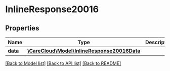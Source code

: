 # InlineResponse20016

## Properties
Name | Type | Description | Notes
------------ | ------------- | ------------- | -------------
**data** | [**\CareCloud\Model\InlineResponse20016Data**](InlineResponse20016Data.md) |  | [optional] 

[[Back to Model list]](../../README.md#documentation-for-models) [[Back to API list]](../../README.md#documentation-for-api-endpoints) [[Back to README]](../../README.md)


